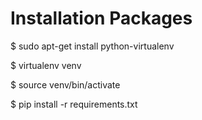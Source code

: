 
Installation Packages
=====

$ sudo apt-get install python-virtualenv

$ virtualenv venv

$ source venv/bin/activate

$ pip install -r requirements.txt

